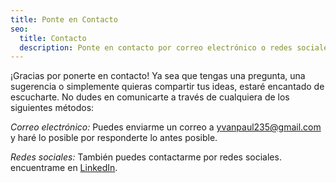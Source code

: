 ```yaml
---
title: Ponte en Contacto
seo:
  title: Contacto
  description: Ponte en contacto por correo electrónico o redes sociales. ¡Déjame saber cómo puedo ayudarte!
---
```


¡Gracias por ponerte en contacto! Ya sea que tengas una pregunta, una sugerencia o simplemente quieras compartir tus ideas, estaré encantado de escucharte. No dudes en comunicarte a través de cualquiera de los siguientes métodos:

_Correo electrónico:_
Puedes enviarme un correo a [yvanpaul235@gmail.com](mailto:yvanpaul235@gmail.com) y haré lo posible por responderte lo antes posible.

_Redes sociales:_
También puedes contactarme por redes sociales. encuentrame en [LinkedIn](www.linkedin.com/in/ivangomezh/).
